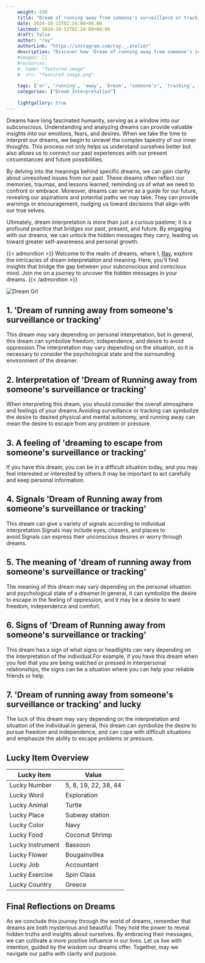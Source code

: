 ```yaml
---
    weight: 430
    title: "Dream of running away from someone's surveillance or tracking"  # Assuming 'title' column exists
    date: 2024-10-13T02:24:00+08:00
    lastmod: 2024-10-13T02:24:00+08:00
    draft: false
    author: "ray"
    authorLink: "https://instagram.com/ray._.atelier"
    description: "Discover how 'Dream of running away from someone's surveillance or tracking' can interpret your future and uncover its significant meanings in your life."
    #images: []
    #resources:
    #- name: "featured-image"
    #  src: "featured-image.png"
    
    tags: ['or', 'running', 'away', 'Dream', "someone's", 'tracking', 'from', 'of', 'surveillance']
    categories: ["Dream Interpretation"]
    
    lightgallery: true
---
```

    
Dreams have long fascinated humanity, serving as a window into our subconscious. Understanding and analyzing dreams can provide valuable insights into our emotions, fears, and desires. When we take the time to interpret our dreams, we begin to unravel the complex tapestry of our inner thoughts. This process not only helps us understand ourselves better but also allows us to connect our past experiences with our present circumstances and future possibilities.

By delving into the meanings behind specific dreams, we can gain clarity about unresolved issues from our past. These dreams often reflect our memories, traumas, and lessons learned, reminding us of what we need to confront or embrace. Moreover, dreams can serve as a guide for our future, revealing our aspirations and potential paths we may take. They can provide warnings or encouragement, nudging us toward decisions that align with our true selves.

Ultimately, dream interpretation is more than just a curious pastime; it is a profound practice that bridges our past, present, and future. By engaging with our dreams, we can unlock the hidden messages they carry, leading us toward greater self-awareness and personal growth.

{{< admonition >}}
Welcome to the realm of dreams, where I, [Ray](https://instagram.com/ray._.atelier), explore the intricacies of dream interpretation and meaning. Here, you’ll find insights that bridge the gap between your subconscious and conscious mind. Join me on a journey to uncover the hidden messages in your dreams.
{{< /admonition >}}

![Dream Grl](https://cdn.pixabay.com/photo/2017/11/02/03/35/gothic-2910057_1280.jpg "Dream Grl")

## 1. 'Dream of running away from someone's surveillance or tracking'
This dream may vary depending on personal interpretation, but in general, this dream can symbolize freedom, independence, and desire to avoid oppression.The interpretation may vary depending on the situation, so it is necessary to consider the psychological state and the surrounding environment of the dreamer.

## 2. Interpretation of 'Dream of Running away from someone's surveillance or tracking'
When interpreting this dream, you should consider the overall atmosphere and feelings of your dreams.Avoiding surveillance or tracking can symbolize the desire to desired physical and mental autonomy, and running away can mean the desire to escape from any problem or pressure.

## 3. A feeling of 'dreaming to escape from someone's surveillance or tracking'
If you have this dream, you can be in a difficult situation today, and you may feel interested or interested by others.It may be important to act carefully and keep personal information.

## 4. Signals 'Dream of Running away from someone's surveillance or tracking'
This dream can give a variety of signals according to individual interpretation.Signals may include eyes, chasers, and places to avoid.Signals can express their unconscious desires or worry through dreams.

## 5. The meaning of 'dream of running away from someone's surveillance or tracking'
The meaning of this dream may vary depending on the personal situation and psychological state of a dreamer.In general, it can symbolize the desire to escape in the feeling of oppression, and it may be a desire to want freedom, independence and comfort.

## 6. Signs of 'Dream of Running away from someone's surveillance or tracking'
This dream has a sign of what signs or headlights can vary depending on the interpretation of the individual.For example, if you have this dream when you feel that you are being watched or pressed in interpersonal relationships, the signs can be a situation where you can help your reliable friends or help.

## 7. 'Dream of running away from someone's surveillance or tracking' and lucky
The luck of this dream may vary depending on the interpretation and situation of the individual.In general, this dream can symbolize the desire to pursue freedom and independence, and can cope with difficult situations and emphasize the ability to escape problems or pressure.

## Lucky Item Overview
| Lucky Item          | Value              |
|---------------|--------------------|
| Lucky Number        | 5, 8, 19, 22, 38, 44  |
| Lucky Word          | Exploration |
| Lucky Animal        | Turtle |
| Lucky Place         | Subway station     |
| Lucky Color         | Navy     |
| Lucky Food          | Coconut Shrimp      |
| Lucky Instrument    | Bassoon |
| Lucky Flower        | Bougainvillea    |
| Lucky Job           | Accountant       |
| Lucky Exercise      | Spin Class  |
| Lucky Country       | Greece    |


##  Final Reflections on Dreams

As we conclude this journey through the world of dreams, remember that dreams are both mysterious and beautiful. They hold the power to reveal hidden truths and insights about ourselves. By embracing their messages, we can cultivate a more positive influence in our lives. Let us live with intention, guided by the wisdom our dreams offer. Together, may we navigate our paths with clarity and purpose.
